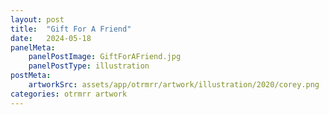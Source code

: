```yaml
---
layout: post
title:  "Gift For A Friend"
date:   2024-05-18 
panelMeta:
    panelPostImage: GiftForAFriend.jpg
    panelPostType: illustration
postMeta:
    artworkSrc: assets/app/otrmrr/artwork/illustration/2020/corey.png
categories: otrmrr artwork
---
```




